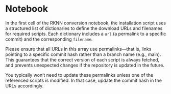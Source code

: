 # Notebook

In the first cell of the RKNN conversion notebook, the installation script uses a structured list of dictionaries to define the download URLs and filenames for required scripts. Each dictionary includes a `url` (a permalink to a specific commit) and the corresponding `filename`.

Please ensure that all URLs in this array use permalinks—that is, links pointing to a specific commit hash rather than a branch name (e.g., main). This guarantees that the correct version of each script is always fetched, and prevents unexpected changes if the repository is updated in the future.

You typically won’t need to update these permalinks unless one of the referenced scripts is modified. In that case, update the commit hash in the URLs accordingly.
